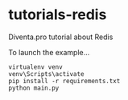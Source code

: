 # tutorials-redis
Diventa.pro tutorial about Redis

To launch the example...

    virtualenv venv
    venv\Scripts\activate
    pip install -r requirements.txt
    python main.py